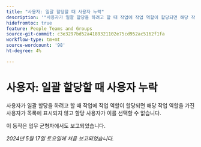 ```yaml
---
title: "사용자: 일괄 할당할 때 사용자 누락"
description: '"사용자가 일괄 할당을 하려고 할 때 작업에 작업 역할이 할당되면 해당 작업 역할을 가진 사용자가 목록에 표시되지 않고 할당 사용자가 이를 선택할 수 없습니다. ”'
hidefromtoc: true
feature: People Teams and Groups
source-git-commit: c3e3297bd52a4189321102e75cd952ac5162f1fa
workflow-type: tm+mt
source-wordcount: '98'
ht-degree: 4%

---
```



# 사용자: 일괄 할당할 때 사용자 누락

사용자가 일괄 할당을 하려고 할 때 작업에 작업 역할이 할당되면 해당 작업 역할을 가진 사용자가 목록에 표시되지 않고 할당 사용자가 이를 선택할 수 없습니다.

이 동작은 업무 균형자에서도 보고되었습니다.

_2024년 5월 17일 토요일에 처음 보고되었습니다._
